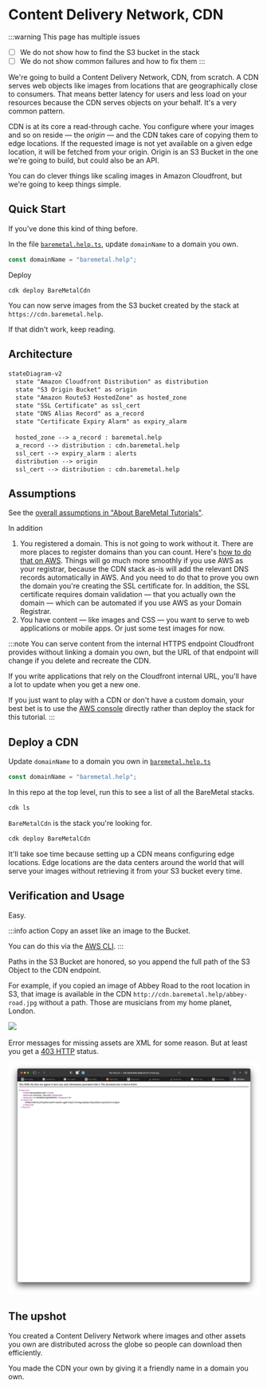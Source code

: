# Content Delivery Network, CDN

:::warning This page has multiple issues
- [ ] We do not show how to find the S3 bucket in the stack
- [ ] We do not show common failures and how to fix them
:::

We're going to build a Content Delivery Network, CDN, from scratch. A CDN serves web objects like images from locations that are geographically close to consumers. That means better latency for users and less load on your resources because the CDN serves objects on your behalf. It's a very common pattern.

CDN is at its core a read-through cache. You configure where your images and so on reside — the _origin_ — and the CDN takes care of copying them to edge locations. If the requested image is not yet available on a given edge location, it will be fetched from your origin. Origin is an S3 Bucket in the one we're going to build, but could also be an API.

You can do clever things like scaling images in Amazon Cloudfront, but we're going to keep things simple.

## Quick Start

If you've done this kind of thing before.

In the file [`baremetal.help.ts`](../../../bin/baremetal.help.ts), update `domainName` to a domain you own.

```ts
const domainName = "baremetal.help";
```

Deploy 

```shell
cdk deploy BareMetalCdn
```

You can now serve images from the S3 bucket created by the stack at `https://cdn.baremetal.help`.

If that didn't work, keep reading.

## Architecture

```mermaid
stateDiagram-v2
  state "Amazon Cloudfront Distribution" as distribution
  state "S3 Origin Bucket" as origin
  state "Amazon Route53 HostedZone" as hosted_zone
  state "SSL Certificate" as ssl_cert
  state "DNS Alias Record" as a_record
  state "Certificate Expiry Alarm" as expiry_alarm

  hosted_zone --> a_record : baremetal.help
  a_record --> distribution : cdn.baremetal.help
  ssl_cert --> expiry_alarm : alerts
  distribution --> origin
  ssl_cert --> distribution : cdn.baremetal.help
```

## Assumptions

See the [overall assumptions in "About BareMetal Tutorials"](intro#overall-assumptions).

In addition
1. You registered a domain. This is not going to work without it. There are more places to register domains than you can count. Here's [how to do that on AWS](https://docs.aws.amazon.com/Route53/latest/DeveloperGuide/domain-register.html). Things will go much more smoothly if you use AWS as your registrar, because the CDN stack as-is will add the relevant DNS records automatically in AWS. And you need to do that to prove you own the domain you're creating the SSL certificate for. In addition, the SSL certificate requires domain validation — that you actually own the domain — which can be automated if you use AWS as your Domain Registrar. 
2. You have content — like images and CSS — you want to serve to web applications or mobile apps. Or just some test images for now.

:::note
You can serve content from the internal HTTPS endpoint Cloudfront provides without linking a domain you own, but the URL of that endpoint will change if you delete and recreate the CDN.

If you write applications that rely on the Cloudfront internal URL, you'll have a lot to update when you get a new one.

If you just want to play with a CDN or don't have a custom domain, your best bet is to use the [AWS console](https://aws.amazon.com/cloudfront/) directly rather than deploy the stack for this tutorial.
:::

## Deploy a CDN

Update `domainName` to a domain you own in [`baremetal.help.ts`](../../../bin/baremetal.help.ts) 

```ts
const domainName = "baremetal.help";
```

In this repo at the top level, run this to see a list of all the BareMetal stacks.

```bash
cdk ls
```

`BareMetalCdn` is the stack you're looking for.

```bash
cdk deploy BareMetalCdn
```

It'll take soe time because setting up a CDN means configuring edge locations. Edge locations are the data centers around the world that will serve your images without retrieving it from your S3 bucket every time.

## Verification and Usage

Easy.

:::info action
Copy an asset like an image to the Bucket.

You can do this via the [AWS CLI](https://awscli.amazonaws.com/v2/documentation/api/latest/reference/s3/cp.html#examples).
:::

Paths in the S3 Bucket are honored, so you append the full path of the S3 Object to the CDN endpoint.

For example, if you copied an image of Abbey Road to the root location in S3, that image is available in the CDN `http://cdn.baremetal.help/abbey-road.jpg` without a path. Those are musicians from my home planet, London.

![](images/beatles.png)

Error messages for missing assets are XML for some reason. But at least you get a [403 HTTP](https://developer.mozilla.org/en-US/docs/Web/HTTP/Status/403) status. 

![](images/cdn-403.png)

## The upshot

You created a Content Delivery Network where images and other assets you own are distributed across the globe so people can download then efficiently.

You made the CDN your own by giving it a friendly name in a domain you own.
